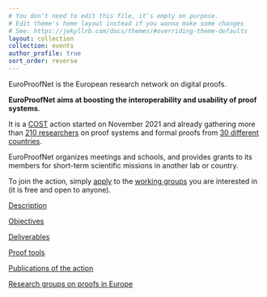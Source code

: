 ```yaml
---
# You don't need to edit this file, it's empty on purpose.
# Edit theme's home layout instead if you wanna make some changes
# See: https://jekyllrb.com/docs/themes/#overriding-theme-defaults
layout: collection
collection: events
author_profile: true
sort_order: reverse
---
```


EuroProofNet is the European research network on digital proofs.

**EuroProofNet aims at boosting the interoperability and usability of
proof systems**.

It is a [COST](http://cost.eu) action started on November 2021 and
already gathering more than [210 researchers](https://www.cost.eu/actions/CA20111/#tabs+Name:Working%20Groups%20and%20Membership) on proof systems and formal proofs from [30 different countries](../groups).

EuroProofNet organizes meetings and schools, and provides grants to
its members for short-term scientific missions in another lab or
country.

To join the action, simply
[apply](https://e-services.cost.eu/action/CA20111/working-groups/apply)
to the [working groups](../wg) you are interested in (it is free and open to anyone).

[Description](../description)

[Objectives](../objectives)

[Deliverables](../deliverables)

[Proof tools](../tools)

[Publications of the action](../publications)

[Research groups on proofs in Europe](../groups)
